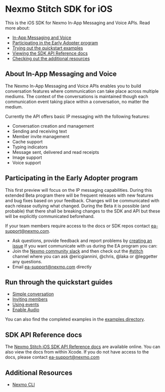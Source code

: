 # Nexmo Stitch SDK for iOS

This is the iOS SDK for Nexmo In-App Messaging and Voice APIs. Read more about:

- [In-App Messaging and Voice](#about-in-app-messaging-and-voice)
- [Participating in the Early Adopter program](#participating-in-the-early-adopter-program)
- [Trying out the quickstart examples](#run-through-the-quickstart-guides)
- [Viewing the SDK API Reference docs](#sdk-api-reference-docs)
- [Checking out the additional resources](#additional-resources)

## About In-App Messaging and Voice

The Nexmo In-App Messaging and Voice APIs enables you to build conversation features where communication can take place across multiple mediums. The context of the conversations is maintained though each communication event taking place within a conversation, no matter the medium.

Currently the API offers basic IP messaging with the following features:

- Conversation creation and management
- Sending and receiving text
- Member invite management
- Cache support
- Typing indicators
- Message sent, delivered and read receipts
- Image support
- Voice support

## Participating in the Early Adopter program

This first preview will focus on the IP messaging capabilities. During this extended Beta program there will be frequent releases with new features and bug fixes based on your feedback. Changes will be communicated with each release outlying what changed. During the Beta it is possible (and probable) that there shall be breaking changes to the SDK and API but these will be explicitly communicated beforehand.

If your team members require access to the docs or SDK repos contact [ea-support@nexmo.com](mailto:ea-support@nexmo.com).
* Ask questions, provide feedback and report problems by [creating an issue](https://github.com/Nexmo/conversation-ios-quickstart/issues/new)
If you want communicate with us during the EA program you can:
* Join the [Nexmo community slack](https://developer.nexmo.com/community/slack) and then check out the [#stitch](https://nexmo-community.slack.com/messages/C9H152ATW) channel where you can ask @ericgiannini, @chris, @laka or @leggetter any questions.
* Email [ea-support@nexmo.com](mailto:ea-support@nexmo.com) directly

## Run through the quickstart guides

* [Simple conversation](docs/1-simple-conversation.md)
* [Inviting members](docs/2-inviting-members.md)
* [Using events](docs/2-trying-it-out.md)
* [Enable Audio](docs/enable-audio.md)

You can also find the completed examples in the [examples directory](examples).

## SDK API Reference docs

The [Nexmo Stitch iOS SDK API Reference docs](https://developer.nexmo.com/sdk/stitch/ios/) are available online. You can also view the docs from within Xcode. If you do not have access to the docs, please contact [ea-support@nexmo.com](mailto:ea-support@nexmo.com)

## Additional Resources

* [Nexmo CLI](https://github.com/nexmo/nexmo-cli)
